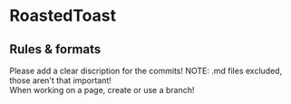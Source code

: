 # RoastedToast
## Rules & formats
Please add a clear discription for the commits! NOTE: .md files excluded, those aren't that important!<br/>
When working on a page, create or use a branch!
